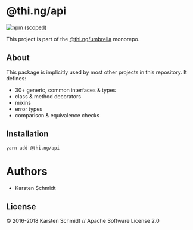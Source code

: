 # @thi.ng/api

[![npm (scoped)](https://img.shields.io/npm/v/@thi.ng/api.svg)](https://www.npmjs.com/package/@thi.ng/api)

This project is part of the
[@thi.ng/umbrella](https://github.com/thi-ng/umbrella/) monorepo.

## About

This package is implicitly used by most other projects in this
repository. It defines:

- 30+ generic, common interfaces & types
- class & method decorators
- mixins
- error types
- comparison & equivalence checks

## Installation

```
yarn add @thi.ng/api
```

# Authors

- Karsten Schmidt

## License

&copy; 2016-2018 Karsten Schmidt // Apache Software License 2.0
